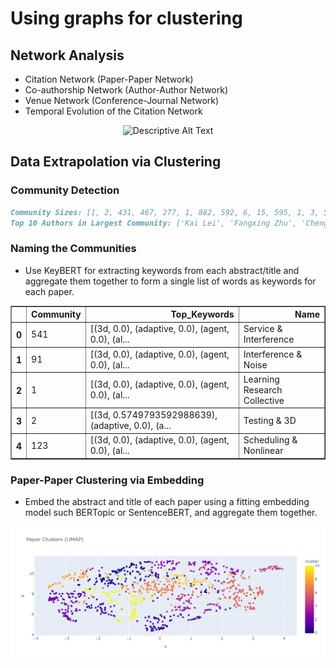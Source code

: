 # Using graphs for clustering

## Network Analysis
- Citation Network (Paper-Paper Network)
- Co-authorship Network (Author-Author Network)
- Venue Network (Conference-Journal Network)
- Temporal Evolution of the Citation Network
<p align="center">
    <img src="venue.gif" alt="Descriptive Alt Text" class="fit-width-image">
</p>

## Data Extrapolation via Clustering
### Community Detection
```markdown
Community Sizes: [1, 2, 431, 467, 277, 1, 882, 592, 6, 15, 595, 1, 3, 5, 2, 1,...
Top 10 Authors in Largest Community: ['Kai Lei', 'Fangxing Zhu', 'Cheng Peng', 'Kuai Xu', 'Hao Li', 'Xuan Guo', 'Le Chen', 'Guantao Chen', 'Yi Pan', 'Zhenzhong Chen']
```
### Naming the Communities
- Use KeyBERT for extracting keywords from each abstract/title and aggregate them together to form a single list of words as keywords for each paper. 

<table border="1" class="dataframe">
  <thead>
    <tr style="text-align: right;">
      <th></th>
      <th>Community</th>
      <th>Top_Keywords</th>
      <th>Name</th>
    </tr>
  </thead>
  <tbody>
    <tr>
      <th>0</th>
      <td>541</td>
      <td>[(3d, 0.0), (adaptive, 0.0), (agent, 0.0), (al...</td>
      <td>Service &amp; Interference</td>
    </tr>
    <tr>
      <th>1</th>
      <td>91</td>
      <td>[(3d, 0.0), (adaptive, 0.0), (agent, 0.0), (al...</td>
      <td>Interference &amp; Noise</td>
    </tr>
    <tr>
      <th>2</th>
      <td>1</td>
      <td>[(3d, 0.0), (adaptive, 0.0), (agent, 0.0), (al...</td>
      <td>Learning Research Collective</td>
    </tr>
    <tr>
      <th>3</th>
      <td>2</td>
      <td>[(3d, 0.5749793592988639), (adaptive, 0.0), (a...</td>
      <td>Testing &amp; 3D</td>
    </tr>
    <tr>
      <th>4</th>
      <td>123</td>
      <td>[(3d, 0.0), (adaptive, 0.0), (agent, 0.0), (al...</td>
      <td>Scheduling &amp; Nonlinear</td>
    </tr>
  </tbody>
</table>
</div>

### Paper-Paper Clustering via Embedding 
- Embed the abstract and title of each paper using a fitting embedding model such BERTopic or SentenceBERT, and aggregate them together. 

<p align="center">
    <img src="2.png" alt="Descriptive Alt Text" class="fit-width-image">
</p>


